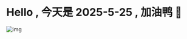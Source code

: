 
# Hello , 今天是 2025-5-25 , 加油鸭 🤭

![img](https://v1.jinrishici.com/all.svg?font-size=18&spacing=4)

